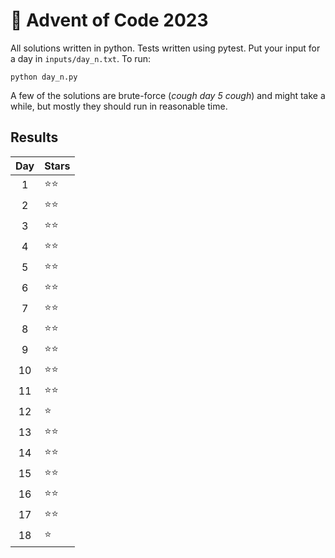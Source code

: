 # 🎄 Advent of Code 2023
All solutions written in python. Tests written using pytest. Put your input for a day in `inputs/day_n.txt`. To run:
```
python day_n.py
```
A few of the solutions are brute-force (*cough day 5 cough*) and might take a while, but mostly they should run in reasonable time.
## Results

| Day | Stars |
| :-: | :--- |
| 1   | ⭐⭐ |
| 2   | ⭐⭐ |
| 3   | ⭐⭐ |
| 4   | ⭐⭐ |
| 5   | ⭐⭐ |
| 6   | ⭐⭐ |
| 7   | ⭐⭐ |
| 8   | ⭐⭐ |
| 9   | ⭐⭐ |
| 10  | ⭐⭐ |
| 11  | ⭐⭐ |
| 12  | ⭐   |
| 13  | ⭐⭐ |
| 14  | ⭐⭐ |
| 15  | ⭐⭐ |
| 16  | ⭐⭐ |
| 17  | ⭐⭐ |
| 18  | ⭐   |